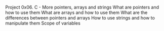Project 0x06. C - More pointers, arrays and strings 
What are pointers and how to use them
What are arrays and how to use them
What are the differences between pointers and arrays
How to use strings and how to manipulate them
Scope of variables
